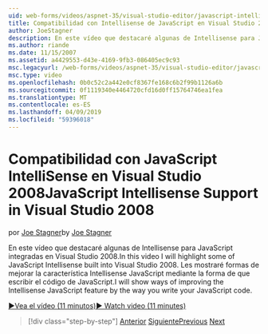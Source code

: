 ```yaml
---
uid: web-forms/videos/aspnet-35/visual-studio-editor/javascript-intellisense-support-in-visual-studio-2008
title: Compatibilidad con Intellisense de JavaScript en Visual Studio 2008 | Microsoft Docs
author: JoeStagner
description: En este vídeo que destacaré algunas de Intellisense para JavaScript integradas en Visual Studio 2008. Les mostraré formas de mejorar las características del Intellisense JavaScript...
ms.author: riande
ms.date: 11/15/2007
ms.assetid: a4429553-d43e-4169-9fb3-086405ec9c93
msc.legacyurl: /web-forms/videos/aspnet-35/visual-studio-editor/javascript-intellisense-support-in-visual-studio-2008
msc.type: video
ms.openlocfilehash: 0b0c52c2a442e0cf8367fe168c6b2f99b1126a6b
ms.sourcegitcommit: 0f1119340e4464720cfd16d0ff15764746ea1fea
ms.translationtype: MT
ms.contentlocale: es-ES
ms.lasthandoff: 04/09/2019
ms.locfileid: "59396018"
---
```

# <a name="javascript-intellisense-support-in-visual-studio-2008"></a><span data-ttu-id="b5b16-104">Compatibilidad con JavaScript IntelliSense en Visual Studio 2008</span><span class="sxs-lookup"><span data-stu-id="b5b16-104">JavaScript Intellisense Support in Visual Studio 2008</span></span>

<span data-ttu-id="b5b16-105">por [Joe Stagner](https://github.com/JoeStagner)</span><span class="sxs-lookup"><span data-stu-id="b5b16-105">by [Joe Stagner](https://github.com/JoeStagner)</span></span>

<span data-ttu-id="b5b16-106">En este vídeo que destacaré algunas de Intellisense para JavaScript integradas en Visual Studio 2008.</span><span class="sxs-lookup"><span data-stu-id="b5b16-106">In this video I will highlight some of JavaScript Intellisense built into Visual Studio 2008.</span></span> <span data-ttu-id="b5b16-107">Les mostraré formas de mejorar la característica Intellisense JavaScript mediante la forma de que escribir el código de JavaScript.</span><span class="sxs-lookup"><span data-stu-id="b5b16-107">I will show ways of improving the Intellisense JavaScript feature by the way you write your JavaScript code.</span></span>

[<span data-ttu-id="b5b16-108">&#9654;Vea el vídeo (11 minutos)</span><span class="sxs-lookup"><span data-stu-id="b5b16-108">&#9654; Watch video (11 minutes)</span></span>](https://channel9.msdn.com/Blogs/ASP-NET-Site-Videos/javascript-intellisense-support-in-visual-studio-2008)

> [!div class="step-by-step"]
> <span data-ttu-id="b5b16-109">[Anterior](new-designer-support-in-visual-studio-2008.md)
> [Siguiente](javascript-debugging-in-visual-studio-2008.md)</span><span class="sxs-lookup"><span data-stu-id="b5b16-109">[Previous](new-designer-support-in-visual-studio-2008.md)
[Next](javascript-debugging-in-visual-studio-2008.md)</span></span>
